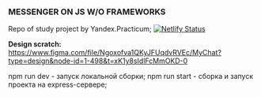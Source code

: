 ### **MESSENGER ON JS W/O FRAMEWORKS**
Repo of study project by Yandex.Practicum;
[![Netlify Status](https://api.netlify.com/api/v1/badges/26c97060-2d1a-4917-ae74-636d358c9f57/deploy-status)](https://app.netlify.com/sites/zippy-manatee-27aee2/deploys?branch=deploy)

**Design scratch:** https://www.figma.com/file/Ngoxofva1QKyJFUqdvRVEc/MyChat?type=design&node-id=1-498&t=xK1y8sIdlFcMmOKD-0

npm run dev - запуск локальной сборки;
npm run start - сборка и запуск проекта на express-сервере;
